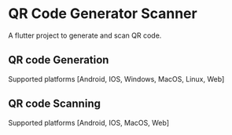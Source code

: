 # QR Code Generator Scanner

A flutter project to generate and scan QR code.

## QR code Generation
Supported platforms [Android, IOS, Windows, MacOS, Linux, Web]

## QR code Scanning
Supported platforms [Android, IOS, MacOS, Web]

